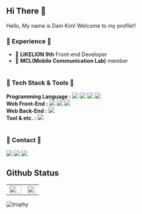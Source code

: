## Hi There 👋  
Hello, My name is Dain Kim! Welcome to my profile!!

### :herb: Experience :herb:
- :lion: **LIKELION 9th** Front-end Developer
- :office: **MCL(Mobile Communication Lab)** member
<br><br>

### 🔨 Tech Stack & Tools 🔨
**Programming Language :**
<img src="https://img.shields.io/badge/C-000000?style=flat-square&logo=C&logoColor=#00599C"/>
<img src="https://img.shields.io/badge/C++-000000?style=flat-square&logo=cplusplus&logoColor=#8F79FF"/>
<img src="https://img.shields.io/badge/Java-000000?style=flat-square&logo=java&logoColor=#339933"/>
<img src="https://img.shields.io/badge/Python-000000?style=flat-square&logo=python&logoColor=#1572B6"/>
<br>
**Web Front-End :**
<img src="https://img.shields.io/badge/HTML5-000000?style=flat-square&logo=HTML5&logoColor=#E34F26"/></a> 
<img src="https://img.shields.io/badge/CSS-000000?style=flat-square&logo=CSS3&logoColor=#1572B6"/></a> 
<img src="https://img.shields.io/badge/JavaScript-000000?style=flat-square&logo=JavaScript&logoColor=#FFD700"/></a>
<br>
**Web Back-End :**
<img src="https://img.shields.io/badge/Django-000000?style=flat-square&logo=Django&logoColor=#267DFF"/></a> 
<br>
**Tool & etc. :**
<img src="https://img.shields.io/badge/MySQL-000000?style=flat-square&logo=MySQL&logoColor=#FFA926"/></a>
<br><br>


### 📧 Contact 📧 
<p>
  <a href="https://github.com/Dain-K" target="_blank"><img src="https://img.shields.io/badge/Github-181717?style=flat-square&logo=GitHub&logoColor=white"/></a>
  <a href="mailto:dksudi76@gmail.com"><img src="https://img.shields.io/badge/Gmail-d14836?style=flat-square&logo=Gmail&logoColor=white&link=dksudi76@gmail.com"/></a>
  <a href="https://blog.naver.com/inni760" target="_blank"><img src="https://img.shields.io/badge/naver.blog-03C75A?style=flat-square&logo=Naver&logoColor=white"/></a>
</p>


## Github Status  
<table>
  <tr>
    <td valign="top" width="55%">
      <img src="https://github-readme-stats.vercel.app/api?username=Dain-K&show_icons=true&count_private=true&hide_border=true" align="left" style="width: 100%" />
    </td>
    <td valign="top" width="45%">
      <img src="https://github-readme-stats.vercel.app/api/top-langs/?username=Dain-K&hide_border=true&layout=compact" align="left" style="width: 100%" />
    </td>
  </tr>
</table>  

![trophy](https://github-profile-trophy.vercel.app/?username=Dain-K)

